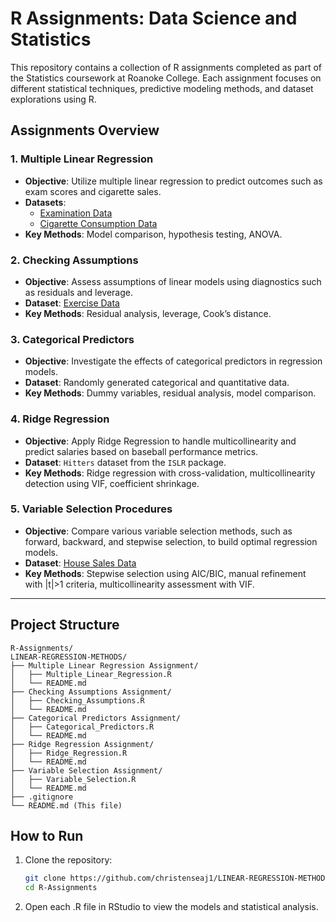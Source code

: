 # R Assignments: Data Science and Statistics

This repository contains a collection of R assignments completed as part of the Statistics coursework at Roanoke College. Each assignment focuses on different statistical techniques, predictive modeling methods, and dataset explorations using R.

## Assignments Overview

### 1. **Multiple Linear Regression**
- **Objective**: Utilize multiple linear regression to predict outcomes such as exam scores and cigarette sales.
- **Datasets**: 
  - [Examination Data](https://www1.aucegypt.edu/faculty/hadi/RABE6/Data6/Examination.Data.txt)
  - [Cigarette Consumption Data](https://www1.aucegypt.edu/faculty/hadi/RABE6/Data6/Cigarette.Consumption.txt)
- **Key Methods**: Model comparison, hypothesis testing, ANOVA.

### 2. **Checking Assumptions**
- **Objective**: Assess assumptions of linear models using diagnostics such as residuals and leverage.
- **Dataset**: [Exercise Data](https://www1.aucegypt.edu/faculty/hadi/RABE6/Data6/Exercise5.12.txt)
- **Key Methods**: Residual analysis, leverage, Cook’s distance.

### 3. **Categorical Predictors**
- **Objective**: Investigate the effects of categorical predictors in regression models.
- **Dataset**: Randomly generated categorical and quantitative data.
- **Key Methods**: Dummy variables, residual analysis, model comparison.

### 4. **Ridge Regression**
- **Objective**: Apply Ridge Regression to handle multicollinearity and predict salaries based on baseball performance metrics.
- **Dataset**: `Hitters` dataset from the `ISLR` package.
- **Key Methods**: Ridge regression with cross-validation, multicollinearity detection using VIF, coefficient shrinkage.

### 5. **Variable Selection Procedures**
- **Objective**: Compare various variable selection methods, such as forward, backward, and stepwise selection, to build optimal regression models.
- **Dataset**: [House Sales Data](http://www1.aucegypt.edu/faculty/hadi/RABE5/Data5/P329.txt)
- **Key Methods**: Stepwise selection using AIC/BIC, manual refinement with |t|>1 criteria, multicollinearity assessment with VIF.

---

## Project Structure


```
R-Assignments/
LINEAR-REGRESSION-METHODS/
├── Multiple Linear Regression Assignment/
│   ├── Multiple_Linear_Regression.R
│   └── README.md
├── Checking Assumptions Assignment/
│   ├── Checking_Assumptions.R
│   └── README.md
├── Categorical Predictors Assignment/
│   ├── Categorical_Predictors.R
│   └── README.md
├── Ridge Regression Assignment/
│   ├── Ridge_Regression.R
│   └── README.md
├── Variable Selection Assignment/
│   ├── Variable_Selection.R
│   └── README.md
├── .gitignore
└── README.md (This file)
```

## How to Run

1. Clone the repository:
   ```bash
   git clone https://github.com/christenseaj1/LINEAR-REGRESSION-METHODS.git
   cd R-Assignments

2. Open each .R file in RStudio to view the models and statistical analysis.
